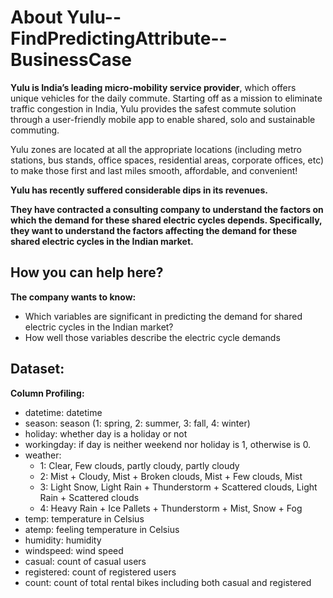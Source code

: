# About Yulu--FindPredictingAttribute--BusinessCase

**Yulu is India’s leading micro-mobility service provider**, which offers unique vehicles for the daily commute. Starting off as a mission to eliminate traffic congestion in India, Yulu provides the safest commute solution through a user-friendly mobile app to enable shared, solo and sustainable commuting.

Yulu zones are located at all the appropriate locations (including metro stations, bus stands, office spaces, residential areas, corporate offices, etc) to make those first and last miles smooth, affordable, and convenient!

**Yulu has recently suffered considerable dips in its revenues.**

**They have contracted a consulting company to understand the factors on which the demand for these shared electric cycles depends. Specifically, they want to understand the factors affecting the demand for these shared electric cycles in the Indian market.**

## How you can help here?

**The company wants to know:**

* Which variables are significant in predicting the demand for shared electric cycles in the Indian market?
* How well those variables describe the electric cycle demands

## Dataset:

**Column Profiling:**

* datetime: datetime
* season: season (1: spring, 2: summer, 3: fall, 4: winter)
* holiday: whether day is a holiday or not 
* workingday: if day is neither weekend nor holiday is 1, otherwise is 0.
* weather:
  * 1: Clear, Few clouds, partly cloudy, partly cloudy
  * 2: Mist + Cloudy, Mist + Broken clouds, Mist + Few clouds, Mist
  * 3: Light Snow, Light Rain + Thunderstorm + Scattered clouds, Light Rain + Scattered clouds
  * 4: Heavy Rain + Ice Pallets + Thunderstorm + Mist, Snow + Fog
* temp: temperature in Celsius
* atemp: feeling temperature in Celsius
* humidity: humidity
* windspeed: wind speed
* casual: count of casual users
* registered: count of registered users
* count: count of total rental bikes including both casual and registered

  
